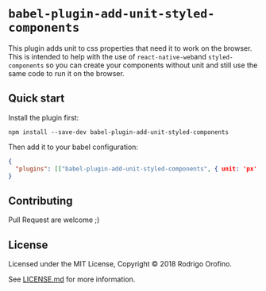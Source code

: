 # `babel-plugin-add-unit-styled-components`

This plugin adds unit to css properties that need it to work on the browser. This is intended to help with the use of `react-native-web`and `styled-components` so you can create your components without unit and still use the same code to run it on the browser.

## Quick start

Install the plugin first:

```
npm install --save-dev babel-plugin-add-unit-styled-components
```

Then add it to your babel configuration:

```JSON
{
  "plugins": [["babel-plugin-add-unit-styled-components", { unit: 'px' }]]
}
```

## Contributing

Pull Request are welcome ;)

## License

Licensed under the MIT License, Copyright © 2018 Rodrigo Orofino.

See [LICENSE.md](./LICENSE.md) for more information.